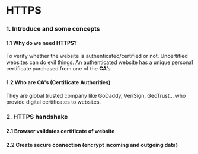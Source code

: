 # HTTPS

### 1. Introduce and some concepts
#### 1.1 Why do we need HTTPS?
To verify whether the website is authenticated/certified or not. Uncertified websites can do evil things. An authenticated website has a unique personal certificate purchased from one of the **CA**’s.
#### 1.2 Who are CA's (Certificate Authorities)
They are global trusted company like GoDaddy, VeriSign, GeoTrust... who provide digital certificates to websites.


### 2. HTTPS handshake
#### 2.1 Browser validates certificate of website
#### 2.2 Create secure connection (encrypt incoming and outgoing data)

